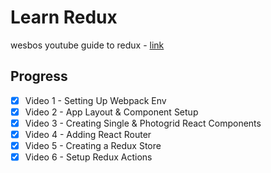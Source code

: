 # Learn Redux

wesbos youtube guide to redux - [link](https://www.youtube.com/watch?v=sAzh8t1H0p4&list=PLu8EoSxDXHP5uyzEWxdlr9WQTJJIzr6jy)

## Progress

- [x] Video 1 - Setting Up Webpack Env
- [x] Video 2 - App Layout & Component Setup
- [x] Video 3 - Creating Single & Photogrid React Components
- [x] Video 4 - Adding React Router
- [x] Video 5 - Creating a Redux Store
- [x] Video 6 - Setup Redux Actions